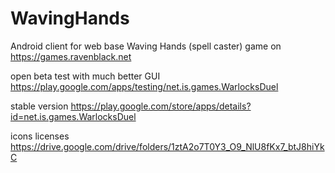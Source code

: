 # WavingHands
Android client for web base Waving Hands (spell caster) game on https://games.ravenblack.net

open beta test with much better GUI
https://play.google.com/apps/testing/net.is.games.WarlocksDuel

stable version
https://play.google.com/store/apps/details?id=net.is.games.WarlocksDuel

icons licenses
https://drive.google.com/drive/folders/1ztA2o7T0Y3_O9_NlU8fKx7_btJ8hiYkC

